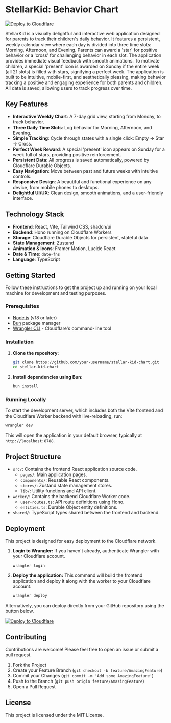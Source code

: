 # StellarKid: Behavior Chart

[![Deploy to Cloudflare](https://deploy.workers.cloudflare.com/button)](https://deploy.workers.cloudflare.com/?url=https://github.com/crofthey/stellarkid)

StellarKid is a visually delightful and interactive web application designed for parents to track their children's daily behavior. It features a persistent, weekly calendar view where each day is divided into three time slots: Morning, Afternoon, and Evening. Parents can award a 'star' for positive behavior or a 'cross' for challenging behavior in each slot. The application provides immediate visual feedback with smooth animations. To motivate children, a special 'present' icon is awarded on Sunday if the entire week (all 21 slots) is filled with stars, signifying a perfect week. The application is built to be intuitive, mobile-first, and aesthetically pleasing, making behavior tracking a positive and engaging experience for both parents and children. All data is saved, allowing users to track progress over time.

## Key Features

-   **Interactive Weekly Chart**: A 7-day grid view, starting from Monday, to track behavior.
-   **Three Daily Time Slots**: Log behavior for Morning, Afternoon, and Evening.
-   **Simple Tracking**: Cycle through states with a single click: Empty -> Star -> Cross.
-   **Perfect Week Reward**: A special 'present' icon appears on Sunday for a week full of stars, providing positive reinforcement.
-   **Persistent Data**: All progress is saved automatically, powered by Cloudflare Durable Objects.
-   **Easy Navigation**: Move between past and future weeks with intuitive controls.
-   **Responsive Design**: A beautiful and functional experience on any device, from mobile phones to desktops.
-   **Delightful UI/UX**: Clean design, smooth animations, and a user-friendly interface.

## Technology Stack

-   **Frontend**: React, Vite, Tailwind CSS, shadcn/ui
-   **Backend**: Hono running on Cloudflare Workers
-   **Storage**: Cloudflare Durable Objects for persistent, stateful data
-   **State Management**: Zustand
-   **Animation & Icons**: Framer Motion, Lucide React
-   **Date & Time**: `date-fns`
-   **Language**: TypeScript

## Getting Started

Follow these instructions to get the project up and running on your local machine for development and testing purposes.

### Prerequisites

-   [Node.js](https://nodejs.org/) (v18 or later)
-   [Bun](https://bun.sh/) package manager
-   [Wrangler CLI](https://developers.cloudflare.com/workers/wrangler/install-and-update/) - Cloudflare's command-line tool

### Installation

1.  **Clone the repository:**
    ```sh
    git clone https://github.com/your-username/stellar-kid-chart.git
    cd stellar-kid-chart
    ```

2.  **Install dependencies using Bun:**
    ```sh
    bun install
    ```

### Running Locally

To start the development server, which includes both the Vite frontend and the Cloudflare Worker backend with live-reloading, run:

```sh
wrangler dev
```

This will open the application in your default browser, typically at `http://localhost:8788`.

## Project Structure

-   `src/`: Contains the frontend React application source code.
    -   `pages/`: Main application pages.
    -   `components/`: Reusable React components.
    -   `stores/`: Zustand state management stores.
    -   `lib/`: Utility functions and API client.
-   `worker/`: Contains the backend Cloudflare Worker code.
    -   `user-routes.ts`: API route definitions using Hono.
    -   `entities.ts`: Durable Object entity definitions.
-   `shared/`: TypeScript types shared between the frontend and backend.

## Deployment

This project is designed for easy deployment to the Cloudflare network.

1.  **Login to Wrangler:**
    If you haven't already, authenticate Wrangler with your Cloudflare account.
    ```sh
    wrangler login
    ```

2.  **Deploy the application:**
    This command will build the frontend application and deploy it along with the worker to your Cloudflare account.
    ```sh
    wrangler deploy
    ```

Alternatively, you can deploy directly from your GitHub repository using the button below.

[![Deploy to Cloudflare](https://deploy.workers.cloudflare.com/button)](https://deploy.workers.cloudflare.com/?url=https://github.com/crofthey/stellarkid)

## Contributing

Contributions are welcome! Please feel free to open an issue or submit a pull request.

1.  Fork the Project
2.  Create your Feature Branch (`git checkout -b feature/AmazingFeature`)
3.  Commit your Changes (`git commit -m 'Add some AmazingFeature'`)
4.  Push to the Branch (`git push origin feature/AmazingFeature`)
5.  Open a Pull Request

## License

This project is licensed under the MIT License.